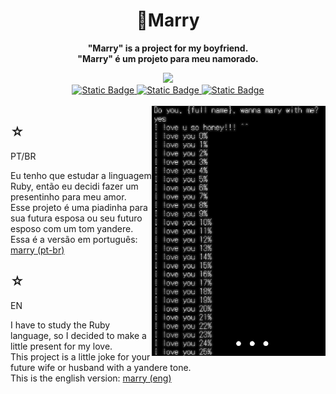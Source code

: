 <h1 align="center">
    <span>💍Marry </span>
</h1>

<div align="center">
    <p> 
       <b>"Marry" is a project for my boyfriend. </b> <br>
       <b>"Marry" é um projeto para meu namorado. </b> <br>
    </p>
    <img src="https://img.shields.io/badge/ruby-black?style=for-the-badge&logo=Ruby&logoColor=9d0208" />
    <br>
    <a href="https://www.dio.me/users/juhh1956">
        <img alt="Static Badge" src="https://img.shields.io/badge/DIO-red?style=for-the-badge&color=9d0208">
    </a>
    <a href="https://www.linkedin.com/in/hakuakai/">
        <img alt="Static Badge" src="https://img.shields.io/badge/linkedin-red?style=for-the-badge&color=9d0208">
    </a>
        <a href="https://www.dio.me/users/juhh1956">
        <img alt="Static Badge" src="https://img.shields.io/badge/...-red?style=for-the-badge&color=9d0208">
    </a> <br> <br> 
</div>
<div align="justify" style="display: inline-block">
    <img align="right" src="2.png" height="400"/>
    <div align="left">
        <h2>☆</h2>
        <p>PT/BR</p>
        <p>
            Eu tenho que estudar a linguagem Ruby, então eu decidi fazer um presentinho para meu amor. <br> Esse projeto é uma piadinha para sua futura esposa ou seu futuro esposo com um tom yandere. <br>
            Essa é a versão em português: <a href="marry (pt-br)">marry (pt-br)</a>
        </p>
        <h2>☆</h2>
        <p>EN</p>
        <p>
            I have to study the Ruby language, so I decided to make a little present for my love. <br> This project is a little joke for your future wife or husband with a yandere tone. <br>
            This is the english version: <a href="marry (eng)">marry (eng)</a>
        </p>
    </div>
</div>


